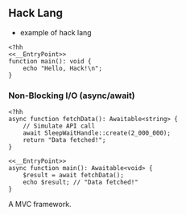 ## Hack Lang

* example of hack lang

```hack
<?hh
<<__EntryPoint>>
function main(): void {
    echo "Hello, Hack!\n";
}
```

### Non-Blocking I/O (async/await)
```hack
<?hh
async function fetchData(): Awaitable<string> {
    // Simulate API call
    await SleepWaitHandle::create(2_000_000);
    return "Data fetched!";
}

<<__EntryPoint>>
async function main(): Awaitable<void> {
    $result = await fetchData();
    echo $result; // "Data fetched!"
}
```

A MVC framework.

